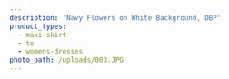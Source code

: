 ```yaml
---
description: 'Navy Flowers on White Background, DBP'
product_types:
  - maxi-skirt
  - to
  - womens-dresses
photo_path: /uploads/003.JPG
---
```

